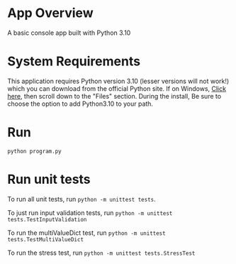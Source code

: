 # App Overview

A basic console app built with Python 3.10

# System Requirements
This application requires Python version 3.10 (lesser versions will not work!) which you can download from the official Python site. If on Windows, [Click here](https://www.python.org/downloads/release/python-3100/), then scroll down to the "Files" section. During the install, Be sure to choose the option to add Python3.10 to your path.

# Run

`python program.py`

# Run unit tests

To run all unit tests, run `python -m unittest tests`. 

To just run input validation tests, run `python -m unittest tests.TestInputValidation` 

To run the multiValueDict test, run `python -m unittest tests.TestMultiValueDict`

To run the stress test, run `python -m unittest tests.StressTest`
